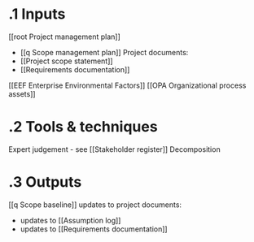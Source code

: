# .1 Inputs
[[root Project management plan]]
* [[q Scope management plan]]
Project documents:
* [[Project scope statement]]
* [[Requirements documentation]]

[[EEF Enterprise Environmental Factors]]
[[OPA Organizational process assets]]

# .2 Tools & techniques
Expert judgement - see [[Stakeholder register]]
Decomposition

# .3 Outputs

[[q Scope baseline]]
updates to project documents:
* updates to [[Assumption log]]
* updates to [[Requirements documentation]]

